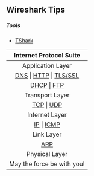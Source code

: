 ## Wireshark Tips

##### Tools
* [TShark](tshark/README.md)

| Internet Protocol Suite                                                      |
| :--------------------------------------------------------------------------: |
| Application Layer                                                            |
| [DNS](dns/README.md)   \| [HTTP](http/README.md) \| [TLS/SSL](ssl/README.md) |
| [DHCP](dhcp/README.md) \| [FTP](ftp/README.md)                               |
| Transport Layer                                                              |
| [TCP](tcp/README.md)   \| [UDP](udp/README.md)                               |
| Internet Layer                                                               |
| [IP](ip/README.md)     \| [ICMP](icmp/README.md)                             |
| Link Layer                                                                   |
| [ARP](arp/README.md)                                                         |
| Physical Layer                                                               |
| May the force be with you!                                                   |
